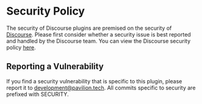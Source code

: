 # Security Policy

The security of Discourse plugins are premised on the security of [Discourse](https://github.com/discourse/discourse). Please first consider whether a security issue is best reported and handled by the Discourse team. You can view the Discourse security policy [here]([url](https://github.com/discourse/discourse/security/policy)).

## Reporting a Vulnerability

If you find a security vulnerability that is specific to this plugin, please report it to development@pavilion.tech. All commits specific to security are prefixed with SECURITY.
